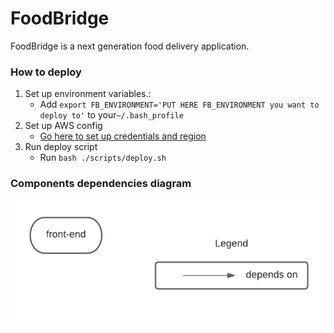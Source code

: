 # FoodBridge
FoodBridge is a next generation food delivery application.

### How to deploy
1. Set up environment variables.:
   * Add `export FB_ENVIRONMENT='PUT HERE FB_ENVIRONMENT you want to deploy to'` to your`~/.bash_profile`
2. Set up AWS config
   * [Go here to set up credentials and region](https://docs.aws.amazon.com/sdk-for-java/v1/developer-guide/setup-credentials.html)
3. Run deploy script
   * Run `bash ./scripts/deploy.sh`

### Components dependencies diagram
![Components dependencies diagram](images/service-dependencies-diagram.png)
